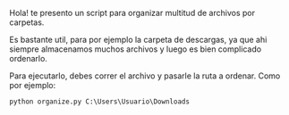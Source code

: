 Hola! te presento un script para organizar multitud de archivos por carpetas. 

Es bastante util, para por ejemplo la carpeta de descargas, ya que ahi siempre almacenamos muchos archivos y luego es bien complicado ordenarlo.

Para ejecutarlo, debes correr el archivo y pasarle la ruta a ordenar. Como por ejemplo:

`python organize.py C:\Users\Usuario\Downloads`